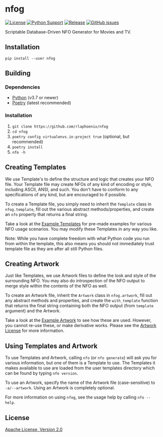 # nfog

[![License](https://img.shields.io/github/license/rlaphoenix/nfog)](https://github.com/rlaphoenix/nfog/blob/master/LICENSE)
[![Python Support](https://img.shields.io/pypi/pyversions/nfog)](https://pypi.python.org/pypi/nfog)
[![Release](https://img.shields.io/pypi/v/nfog)](https://pypi.python.org/pypi/nfog)
[![GitHub issues](https://img.shields.io/github/issues/rlaphoenix/nfog)](https://github.com/rlaphoenix/nfog/issues)

Scriptable Database-Driven NFO Generator for Movies and TV.

## Installation

    pip install --user nfog

## Building

### Dependencies

- [Python](https://python.org/downloads) (v3.7 or newer)
- [Poetry](https://python-poetry.org/docs) (latest recommended)

### Installation

1. `git clone https://github.com/rlaphoenix/nfog`
2. `cd nfog`
3. `poetry config virtualenvs.in-project true` (optional, but recommended)
4. `poetry install`
5. `nfo -h`

## Creating Templates

We use Template's to define the structure and logic that creates your NFO file. Your Template file may
create NFOs of any kind of encoding or style, including ASCII, ANSI, and such. You don't have to conform
to any specifications of any kind, but are encouraged to if possible.

To create a Template file, you simply need to inherit the `Template` class in `nfog.template`, fill out
the various abstract methods/properties, and create an `nfo` property that returns a final string.

Take a look at the [Example Templates](/examples/templates) for pre-made examples for various NFO
usage scenarios. You may modify these Templates in any way you like.

Note: While you have complete freedom with what Python code you run from within the template, this also
means you should not immediately trust template file as they are after all still Python files.

## Creating Artwork

Just like Templates, we use Artwork files to define the look and style of the surrounding NFO.
You may also do introspection of the NFO output to merge style within the contents of the NFO as well.

To create an Artwork file, inherit the `Artwork` class in `nfog.artwork`, fill out any abstract methods
and properties, and create the `with_template` function that returns the final string containing both
the NFO output (from `template` argument) and the Artwork.

Take a look at the [Example Artwork](/examples/artwork) to see how these are used. However, you cannot
re-use these, or make derivative works. Please see the [Artwork License](/examples/artwork/LICENSE)
for more information.

## Using Templates and Artwork

To use Templates and Artwork, calling `nfo` (or `nfo generate`) will ask you for various information, but
one of them is a Template to use. The Templates it makes available to use are loaded from the user templates
directory which can be found by typing `nfo version`.

To use an Artwork, specify the name of the Artwork file (case-sensitive) to `-a/--artwork`.
Using an Artwork is completely optional.

For more information on using `nfog`, see the usage help by calling `nfo --help`.

## License

[Apache License, Version 2.0](LICENSE)
